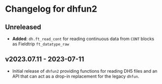 # Changelog for dhfun2

## Unreleased

- **Added**: `dh.ft_read_cont` for reading continuous data from `CONT` blocks as Fieldtrip
  `ft_datatype_raw`

## v2023.07.11 - 2023-07-11

- Initial release of `dhfun2` providing functions for reading DH5 files and an API that can
  act as a drop-in replacement for the legacy `dhfun`.
